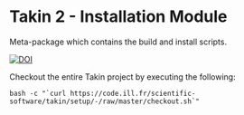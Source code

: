 # Takin 2 - Installation Module

Meta-package which contains the build and install scripts.

[![DOI](https://zenodo.org/badge/DOI/10.5281/zenodo.4117437.svg)](https://doi.org/10.5281/zenodo.4117437)


Checkout the entire Takin project by executing the following:

```
bash -c "`curl https://code.ill.fr/scientific-software/takin/setup/-/raw/master/checkout.sh`"
```
